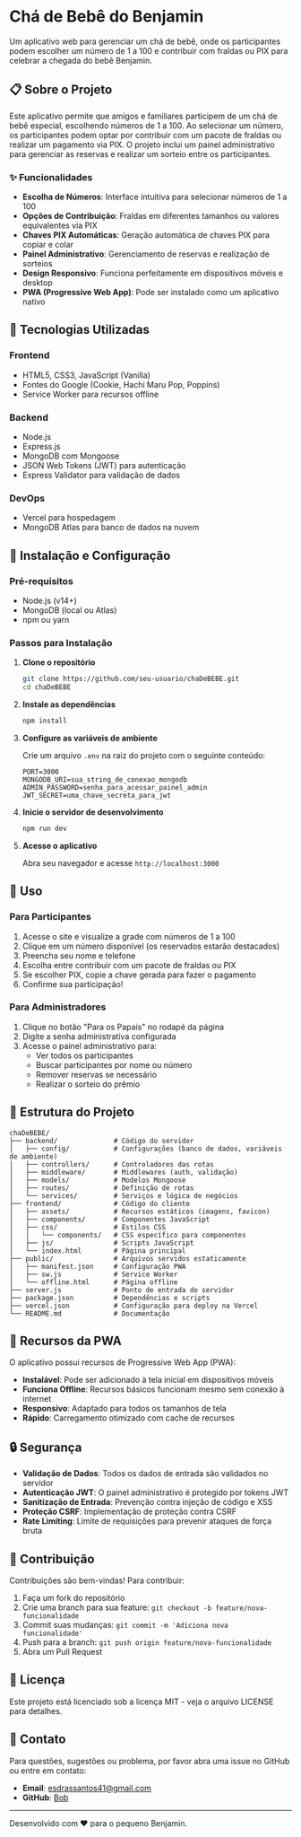 # Chá de Bebê do Benjamin

Um aplicativo web para gerenciar um chá de bebê, onde os participantes podem escolher um número de 1 a 100 e contribuir com fraldas ou PIX para celebrar a chegada do bebê Benjamin.

## 📋 Sobre o Projeto

Este aplicativo permite que amigos e familiares participem de um chá de bebê especial, escolhendo números de 1 a 100. Ao selecionar um número, os participantes podem optar por contribuir com um pacote de fraldas ou realizar um pagamento via PIX. O projeto inclui um painel administrativo para gerenciar as reservas e realizar um sorteio entre os participantes.

### ✨ Funcionalidades

- **Escolha de Números**: Interface intuitiva para selecionar números de 1 a 100
- **Opções de Contribuição**: Fraldas em diferentes tamanhos ou valores equivalentes via PIX
- **Chaves PIX Automáticas**: Geração automática de chaves PIX para copiar e colar
- **Painel Administrativo**: Gerenciamento de reservas e realização de sorteios
- **Design Responsivo**: Funciona perfeitamente em dispositivos móveis e desktop
- **PWA (Progressive Web App)**: Pode ser instalado como um aplicativo nativo

## 🚀 Tecnologias Utilizadas

### Frontend
- HTML5, CSS3, JavaScript (Vanilla)
- Fontes do Google (Cookie, Hachi Maru Pop, Poppins)
- Service Worker para recursos offline

### Backend
- Node.js
- Express.js
- MongoDB com Mongoose
- JSON Web Tokens (JWT) para autenticação
- Express Validator para validação de dados

### DevOps
- Vercel para hospedagem
- MongoDB Atlas para banco de dados na nuvem

## 🔧 Instalação e Configuração

### Pré-requisitos
- Node.js (v14+)
- MongoDB (local ou Atlas)
- npm ou yarn

### Passos para Instalação

1. **Clone o repositório**
   ```bash
   git clone https://github.com/seu-usuario/chaDeBEBE.git
   cd chaDeBEBE
   ```

2. **Instale as dependências**
   ```bash
   npm install
   ```

3. **Configure as variáveis de ambiente**
   
   Crie um arquivo `.env` na raiz do projeto com o seguinte conteúdo:
   ```
   PORT=3000
   MONGODB_URI=sua_string_de_conexao_mongodb
   ADMIN_PASSWORD=senha_para_acessar_painel_admin
   JWT_SECRET=uma_chave_secreta_para_jwt
   ```

4. **Inicie o servidor de desenvolvimento**
   ```bash
   npm run dev
   ```

5. **Acesse o aplicativo**
   
   Abra seu navegador e acesse `http://localhost:3000`

## 📖 Uso

### Para Participantes

1. Acesse o site e visualize a grade com números de 1 a 100
2. Clique em um número disponível (os reservados estarão destacados)
3. Preencha seu nome e telefone
4. Escolha entre contribuir com um pacote de fraldas ou PIX
5. Se escolher PIX, copie a chave gerada para fazer o pagamento
6. Confirme sua participação!

### Para Administradores

1. Clique no botão "Para os Papais" no rodapé da página
2. Digite a senha administrativa configurada
3. Acesse o painel administrativo para:
   - Ver todos os participantes
   - Buscar participantes por nome ou número
   - Remover reservas se necessário
   - Realizar o sorteio do prêmio

## 🎨 Estrutura do Projeto

```
chaDeBEBE/
├── backend/              # Código do servidor
│   ├── config/           # Configurações (banco de dados, variáveis de ambiente)
│   ├── controllers/      # Controladores das rotas
│   ├── middleware/       # Middlewares (auth, validação)
│   ├── models/           # Modelos Mongoose
│   ├── routes/           # Definição de rotas
│   └── services/         # Serviços e lógica de negócios
├── frontend/             # Código do cliente
│   ├── assets/           # Recursos estáticos (imagens, favicon)
│   ├── components/       # Componentes JavaScript
│   ├── css/              # Estilos CSS
│   │   └── components/   # CSS específico para componentes
│   ├── js/               # Scripts JavaScript
│   └── index.html        # Página principal
├── public/               # Arquivos servidos estaticamente
│   ├── manifest.json     # Configuração PWA
│   ├── sw.js             # Service Worker
│   └── offline.html      # Página offline
├── server.js             # Ponto de entrada do servidor
├── package.json          # Dependências e scripts
├── vercel.json           # Configuração para deploy na Vercel
└── README.md             # Documentação
```

## 📱 Recursos da PWA

O aplicativo possui recursos de Progressive Web App (PWA):

- **Instalável**: Pode ser adicionado à tela inicial em dispositivos móveis
- **Funciona Offline**: Recursos básicos funcionam mesmo sem conexão à internet
- **Responsivo**: Adaptado para todos os tamanhos de tela
- **Rápido**: Carregamento otimizado com cache de recursos

## 🔒 Segurança

- **Validação de Dados**: Todos os dados de entrada são validados no servidor
- **Autenticação JWT**: O painel administrativo é protegido por tokens JWT
- **Sanitização de Entrada**: Prevenção contra injeção de código e XSS
- **Proteção CSRF**: Implementação de proteção contra CSRF
- **Rate Limiting**: Limite de requisições para prevenir ataques de força bruta

## 🤝 Contribuição

Contribuições são bem-vindas! Para contribuir:

1. Faça um fork do repositório
2. Crie uma branch para sua feature: `git checkout -b feature/nova-funcionalidade`
3. Commit suas mudanças: `git commit -m 'Adiciona nova funcionalidade'`
4. Push para a branch: `git push origin feature/nova-funcionalidade`
5. Abra um Pull Request

## 📜 Licença

Este projeto está licenciado sob a licença MIT - veja o arquivo LICENSE para detalhes.

## 👋 Contato

Para questões, sugestões ou problema, por favor abra uma issue no GitHub ou entre em contato:

- **Email**: esdrassantos41@gmail.com
- **GitHub**: [Bob](https://github.com/developedbyBob)

---

Desenvolvido com ❤️ para o pequeno Benjamin.
